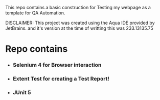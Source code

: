 This repo contains a basic construction for Testing my webpage as a template for QA Automation.

DISCLAIMER: This project was created using the Aqua IDE provided by JetBrains. and it's version at the time of writting this was 233.13135.75

<p><h1>Repo contains</h1></p>
<div>
    <ul>
        <li><h3>Selenium 4 for Browser interaction</h3></li>
        <li><h3>Extent Test for creating a Test Report!</h3></li>
        <li><h3>JUnit 5</h3></li>
    </ul>
</div>